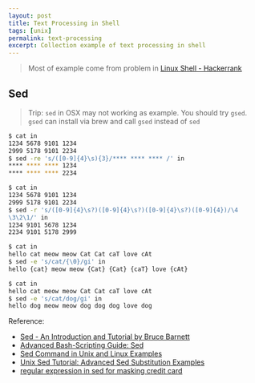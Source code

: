 ```yaml
---
layout: post
title: Text Processing in Shell
tags: [unix]
permalink: text-processing
excerpt: Collection example of text processing in shell
---
```


> Most of example come from problem in [Linux Shell - Hackerrank](https://www.hackerrank.com/domains/shell/bash)

## Sed

> Trip:
> `sed` in OSX may not working as example. You should try `gsed`.
> `gsed` can install via brew and call `gsed` instead of `sed`

```sh
$ cat in
1234 5678 9101 1234  
2999 5178 9101 2234  
$ sed -re 's/([0-9]{4}\s){3}/**** **** **** /' in
**** **** **** 1234  
**** **** **** 2234  
```

<!-- more -->

```sh
$ cat in
1234 5678 9101 1234  
2999 5178 9101 2234  
$ sed -r 's/([0-9]{4}\s?)([0-9]{4}\s?)([0-9]{4}\s?)([0-9]{4})/\4
\3\2\1/' in
1234 9101 5678 1234  
2234 9101 5178 2999  
```


```sh
$ cat in
hello cat meow meow Cat Cat caT love cAt
$ sed -e 's/cat/{\0}/gi' in
hello {cat} meow meow {Cat} {Cat} {caT} love {cAt}
```

```sh
$ cat in
hello cat meow meow Cat Cat caT love cAt
$ sed -e 's/cat/dog/gi' in
hello dog meow meow dog dog dog love dog
```


Reference:
- [Sed - An Introduction and Tutorial by Bruce Barnett](http://www.grymoire.com/Unix/Sed.html)
- [Advanced Bash-Scripting Guide: Sed](http://tldp.org/LDP/abs/html/x23170.html)
- [Sed Command in Unix and Linux Examples](http://www.folkstalk.com/2012/01/sed-command-in-unix-examples.html)
- [Unix Sed Tutorial: Advanced Sed Substitution
Examples](http://www.thegeekstuff.com/2009/10/unix-sed-tutorial-advanced-sed-substitution-examples/)
- [regular expression in sed for masking credit
card](http://stackoverflow.com/questions/2232200/regular-expression-in-sed-for-masking-credit-card)
